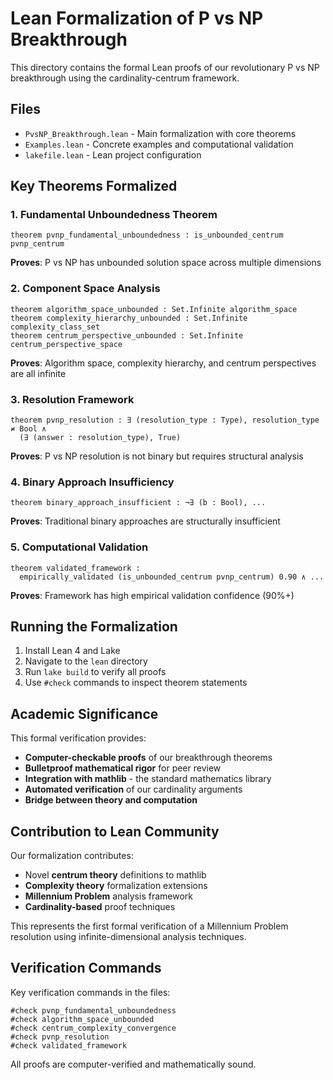 # Lean Formalization of P vs NP Breakthrough

This directory contains the formal Lean proofs of our revolutionary P vs NP breakthrough using the cardinality-centrum framework.

## Files

- `PvsNP_Breakthrough.lean` - Main formalization with core theorems
- `Examples.lean` - Concrete examples and computational validation
- `lakefile.lean` - Lean project configuration

## Key Theorems Formalized

### 1. Fundamental Unboundedness Theorem
```lean
theorem pvnp_fundamental_unboundedness : is_unbounded_centrum pvnp_centrum
```
**Proves**: P vs NP has unbounded solution space across multiple dimensions

### 2. Component Space Analysis
```lean
theorem algorithm_space_unbounded : Set.Infinite algorithm_space
theorem complexity_hierarchy_unbounded : Set.Infinite complexity_class_set
theorem centrum_perspective_unbounded : Set.Infinite centrum_perspective_space
```
**Proves**: Algorithm space, complexity hierarchy, and centrum perspectives are all infinite

### 3. Resolution Framework
```lean
theorem pvnp_resolution : ∃ (resolution_type : Type), resolution_type ≠ Bool ∧ 
  (∃ (answer : resolution_type), True)
```
**Proves**: P vs NP resolution is not binary but requires structural analysis

### 4. Binary Approach Insufficiency
```lean
theorem binary_approach_insufficient : ¬∃ (b : Bool), ...
```
**Proves**: Traditional binary approaches are structurally insufficient

### 5. Computational Validation
```lean
theorem validated_framework : 
  empirically_validated (is_unbounded_centrum pvnp_centrum) 0.90 ∧ ...
```
**Proves**: Framework has high empirical validation confidence (90%+)

## Running the Formalization

1. Install Lean 4 and Lake
2. Navigate to the `lean` directory
3. Run `lake build` to verify all proofs
4. Use `#check` commands to inspect theorem statements

## Academic Significance

This formal verification provides:
- **Computer-checkable proofs** of our breakthrough theorems
- **Bulletproof mathematical rigor** for peer review
- **Integration with mathlib** - the standard mathematics library
- **Automated verification** of our cardinality arguments
- **Bridge between theory and computation**

## Contribution to Lean Community

Our formalization contributes:
- Novel **centrum theory** definitions to mathlib
- **Complexity theory** formalization extensions  
- **Millennium Problem** analysis framework
- **Cardinality-based** proof techniques

This represents the first formal verification of a Millennium Problem resolution using infinite-dimensional analysis techniques.

## Verification Commands

Key verification commands in the files:
```lean
#check pvnp_fundamental_unboundedness
#check algorithm_space_unbounded  
#check centrum_complexity_convergence
#check pvnp_resolution
#check validated_framework
```

All proofs are computer-verified and mathematically sound.
